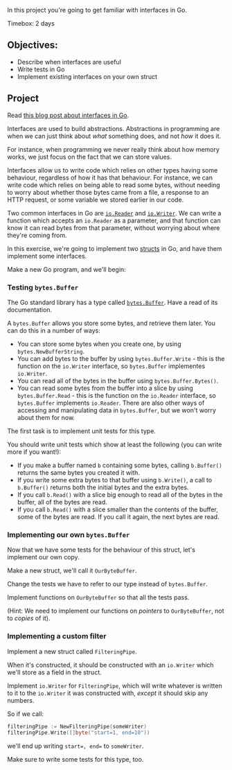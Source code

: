 <!--forhugo
+++
title="Interfaces"
+++
forhugo-->

In this project you're going to get familiar with interfaces in Go.

Timebox: 2 days

## Objectives:

- Describe when interfaces are useful
- Write tests in Go
- Implement existing interfaces on your own struct

## Project

Read [this blog post about interfaces in Go](https://www.alexedwards.net/blog/interfaces-explained).

Interfaces are used to build abstractions. Abstractions in programming are when we can just think about _what_ something does, and not _how_ it does it.

For instance, when programming we never really think about how memory works, we just focus on the fact that we can store values.

Interfaces allow us to write code which relies on other types having some behaviour, regardless of how it has that behaviour. For instance, we can write code which relies on being able to read some bytes, without needing to worry about whether those bytes came from a file, a response to an HTTP request, or some variable we stored earlier in our code.

Two common interfaces in Go are [`io.Reader`](https://pkg.go.dev/io#Reader) and [`io.Writer`](https://pkg.go.dev/io#Writer). We can write a function which accepts an `io.Reader` as a parameter, and that function can know it can read bytes from that parameter, without worrying about where they're coming from.

In this exercise, we're going to implement two [structs](https://go.dev/tour/moretypes/2) in Go, and have them implement some interfaces.

Make a new Go program, and we'll begin:

### Testing `bytes.Buffer`

The Go standard library has a type called [`bytes.Buffer`](https://pkg.go.dev/bytes#Buffer). Have a read of its documentation.

A `bytes.Buffer` allows you store some bytes, and retrieve them later. You can do this in a number of ways:
* You can store some bytes when you create one, by using `bytes.NewBufferString`.
* You can add bytes to the buffer by using `bytes.Buffer.Write` - this is the function on the `io.Writer` interface, so `bytes.Buffer` implementes `io.Writer`.
* You can read all of the bytes in the buffer using `bytes.Buffer.Bytes()`.
* You can read some bytes from the buffer into a slice by using `bytes.Buffer.Read` - this is the function on the `io.Reader` interface, so `bytes.Buffer` implements `io.Reader`.
There are also other ways of accessing and manipulating data in `bytes.Buffer`, but we won't worry about them for now.

The first task is to implement unit tests for this type.

You should write unit tests which show at least the following (you can write more if you want!):
* If you make a buffer named `b` containing some bytes, calling `b.Buffer()` returns the same bytes you created it with.
* If you write some extra bytes to that buffer using `b.Write()`, a call to `b.Buffer()` returns both the initial bytes and the extra bytes.
* If you call `b.Read()` with a slice big enough to read all of the bytes in the buffer, all of the bytes are read.
* If you call `b.Read()` with a slice smaller than the contents of the buffer, some of the bytes are read. If you call it again, the next bytes are read.

### Implementing our own `bytes.Buffer`

Now that we have some tests for the behaviour of this struct, let's implement our own copy.

Make a new struct, we'll call it `OurByteBuffer`.

Change the tests we have to refer to our type instead of `bytes.Buffer`.

Implement functions on `OurByteBuffer` so that all the tests pass.

(Hint: We need to implement our functions on _pointers_ to `OurByteBuffer`, not to _copies_ of it).

### Implementing a custom filter

Implement a new struct called `FilteringPipe`.

When it's constructed, it should be constructed with an `io.Writer` which we'll store as a field in the struct.

Implement `io.Writer` for `FilteringPipe`, which will write whatever is written to it to the `io.Writer` it was constructed with, _except_ it should skip any numbers.

So if we call:

```go
filteringPipe := NewFilteringPipe(someWriter)
filteringPipe.Write([]byte("start=1, end=10"))
```

we'll end up writing `start=, end=` to `someWriter`.

Make sure to write some tests for this type, too.
